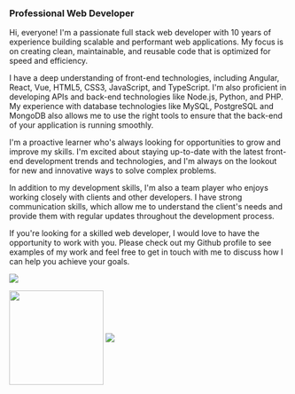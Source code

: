 ### Professional Web Developer

Hi, everyone!
I'm a passionate full stack web developer with 10 years of experience building scalable and performant web applications. My focus is on creating clean, maintainable, and reusable code that is optimized for speed and efficiency. 
 
I have a deep understanding of front-end technologies, including Angular, React, Vue, HTML5, CSS3, JavaScript, and TypeScript. I'm also proficient in developing APIs and back-end technologies like Node.js, Python, and PHP. My experience with database technologies like MySQL, PostgreSQL and MongoDB also allows me to use the right tools to ensure that the back-end of your application is running smoothly. 
 
I'm a proactive learner who's always looking for opportunities to grow and improve my skills. I'm excited about staying up-to-date with the latest front-end development trends and technologies, and I'm always on the lookout for new and innovative ways to solve complex problems. 
 
In addition to my development skills, I'm also a team player who enjoys working closely with clients and other developers. I have strong communication skills, which allow me to understand the client's needs and provide them with regular updates throughout the development process. 
 
If you're looking for a skilled web developer, I would love to have the opportunity to work with you. Please check out my Github profile to see examples of my work and feel free to get in touch with me to discuss how I can help you achieve your goals.

<img src="https://github-readme-streak-stats.herokuapp.com/?user=codingprince92"></img>
<div>
    <img align="center" height="170" src="https://github-readme-stats-sigma-five.vercel.app/api/top-langs/?username=codingprince92&layout=compact&langs_count=16&theme=dracula"/>
    <img align="center" src="https://github-readme-stats-sigma-five.vercel.app/api?username=codingprince92&show_icons=true&theme=dracula&include_all_commits=true&count_private=true&hide=issues"/>
</div>
